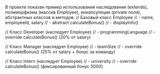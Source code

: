 В проекте показан пример использования наследования (extends), полиморфизма (массив Employee), инкапсуляции (private поля), абстрактных классов и методов.
// Базовый класс Employee
// - name, employeeId, salary
// - abstract calculateBonus()
// - displayInfo()

// Класс Developer (наследует Employee)
// - programmingLanguage
// - override calculateBonus() (20% от salary)

// Класс Manager (наследует Employee)
// - teamSize
// - override calculateBonus() (25% от salary + бонус за команду)

// Класс Intern (наследует Employee)
// - university
// - override calculateBonus() (фиксированный бонус 5000)
